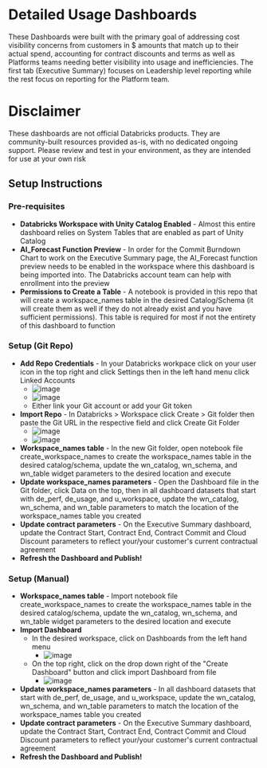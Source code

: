 # Detailed Usage Dashboards

These Dashboards were built with the primary goal of addressing cost visibility concerns from customers in $ amounts that match up to their actual spend, accounting for contract discounts and terms as well as Platforms teams needing better visibility into usage and inefficiencies. The first tab (Executive Summary) focuses on Leadership level reporting while the rest focus on reporting for the Platform team.

# Disclaimer

These dashboards are not official Databricks products. They are community-built resources provided as-is, with no dedicated ongoing support. Please review and test in your environment, as they are intended for use at your own risk

## Setup Instructions

### Pre-requisites
- **Databricks Workspace with Unity Catalog Enabled** - Almost this entire dashboard relies on System Tables that are enabled as part of Unity Catalog  
- **AI_Forecast Function Preview** - In order for the Commit Burndown Chart to work on the Executive Summary page, the AI_Forecast function preview needs to be enabled in the workspace where this dashboard is being imported into. The Databricks account team can help with enrollment into the preview
- **Permissions to Create a Table** - A notebook is provided in this repo that will create a workspace_names table in the desired Catalog/Schema (it will create them as well if they do not already exist and you have sufficient permissions). This table is required for most if not the entirety of this dashboard to function 


### Setup (Git Repo)
- **Add Repo Credentials** - In your Databricks workpace click on your user icon in the top right and click Settings then in the left hand menu click Linked Accounts
  - ![image](https://github.com/user-attachments/assets/2d4e9c38-e3b4-4199-ac53-5522a15cbe81)
  - ![image](https://github.com/user-attachments/assets/9e463cc4-009e-4acf-ab9d-ab36499b70a3)
  - Either link your Git account or add your Git token
- **Import Repo** - In Databricks > Workspace click Create > Git folder then paste the Git URL in the respective field and click Create Git Folder
  - ![image](https://github.com/user-attachments/assets/92767f56-bead-47a9-bcb7-77115913cc1a)
  - ![image](https://github.com/user-attachments/assets/602d0438-2870-4226-ba13-d9d29e71ad95)
- **Workspace_names table** - In the new Git folder, open notebook file create_workspace_names to create the workspace_names table in the desired catalog/schema, update the wn_catalog, wn_schema, and wn_table widget parameters to the desired location and execute
- **Update workspace_names parameters** - Open the Dashboard file in the Git folder, click Data on the top, then in all dashboard datasets that start with de_perf, de_usage, and u_workspace, update the wn_catalog, wn_schema, and wn_table parameters to match the location of the workspace_names table you created
- **Update contract parameters** - On the Executive Summary dashboard, update the Contract Start, Contract End, Contract Commit and Cloud Discount parameters to reflect your/your customer's current contractual agreement
- **Refresh the Dashboard and Publish!**
 

### Setup (Manual)
- **Workspace_names table** - Import notebook file create_workspace_names to create the workspace_names table in the desired catalog/schema, update the wn_catalog, wn_schema, and wn_table widget parameters to the desired location and execute
- **Import Dashboard**
  - In the desired workspace, click on Dashboards from the left hand menu
    - ![image](https://github.com/user-attachments/assets/ed38eb14-1e05-4fa3-9182-9fc91f4ff978)
  - On the top right, click on the drop down right of the "Create Dashboard" button and click import Dashboard from file
    - ![image](https://github.com/user-attachments/assets/8ddcfc28-c645-479e-b4d0-098d5b65be16)
- **Update workspace_names parameters** - In all dashboard datasets that start with de_perf, de_usage, and u_workspace, update the wn_catalog, wn_schema, and wn_table parameters to match the location of the workspace_names table you created
- **Update contract parameters** - On the Executive Summary dashboard, update the Contract Start, Contract End, Contract Commit and Cloud Discount parameters to reflect your/your customer's current contractual agreement
- **Refresh the Dashboard and Publish!**
